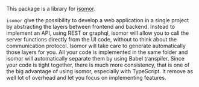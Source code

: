 This package is a library for [isomor](https://github.com/apiel/isomor).

`isomor` give the possibility to develop a web application in a single project by abstracting the layers between frontend and backend.  Instead to implement an API, using REST or graphql, isomor will allow you to call the server functions directly from the UI code, without to think about the communication protocol. Isomor will take care to generate automatically those layers for you. All your code is implemented in the same folder and isomor will automatically separate them by using Babel transpiler. Since your code is tight together, there is much more consistency, that is one of the big advantage of using isomor, especially with TypeScript. It remove as well lot of overhead and let you focus on implementing features.